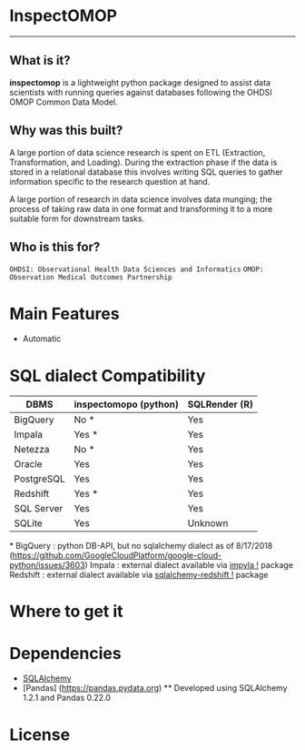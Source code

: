# InspectOMOP

---

## What is it?

**inspectomop** is a lightweight python package designed to assist data scientists with running queries against databases following the OHDSI OMOP Common Data Model.  

## Why was this built?

A large portion of data science research is spent on ETL (Extraction, Transformation, and Loading).  During the extraction phase if the data is stored in a relational database this involves writing SQL queries to gather information specific to the research question at hand.  

A large portion of research in data science involves data munging; the process of taking raw data in one format and transforming it to a more suitable form for downstream tasks.  

## Who is this for?



`OHDSI: Observational Health Data Sciences and Informatics`
`OMOP: Observation Medical Outcomes Partnership` 
# Main Features

- Automatic 

# SQL dialect Compatibility

| DBMS  | inspectomopo (python) | SQLRender (R) | 
| ----  | ---                   | ---       |
| BigQuery | No \* | Yes |
| Impala | Yes \* | Yes |
| Netezza | No \* | Yes |
| Oracle | Yes | Yes |
| PostgreSQL | Yes | Yes |
| Redshift | Yes \* | Yes
| SQL Server | Yes | Yes |
| SQLite | Yes | Unknown  |
\*
BigQuery : python DB-API, but no sqlalchemy dialect as of 8/17/2018 (https://github.com/GoogleCloudPlatform/google-cloud-python/issues/3603)
Impala : external dialect available via [impyla !](https://pypi.org/project/impyla/) package
Redshift : external dialect available via [sqlalchemy-redshift !](https://pypi.org/project/sqlalchemy-redshift/) package


# Where to get it

# Dependencies
- [SQLAlchemy](https://www.sqlalchemy.org) 
- [Pandas] (https://pandas.pydata.org)
** Developed using SQLAlchemy 1.2.1 and Pandas 0.22.0

# License


